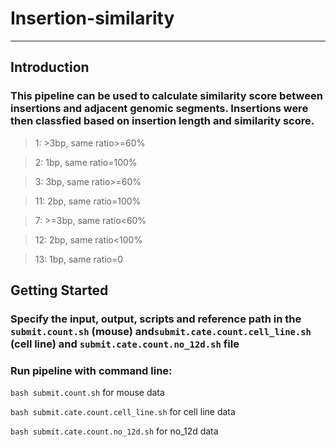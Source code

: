 # Insertion-similarity
***

## Introduction

### This pipeline can be used to calculate similarity score between insertions and adjacent genomic segments. Insertions were then classfied based on insertion length and similarity score.

> 1: >3bp, same ratio>=60%

> 2: 1bp, same ratio=100%

> 3: 3bp, same ratio>=60%

> 11: 2bp, same ratio=100%

> 7: >=3bp, same ratio<60%

> 12: 2bp, same ratio<100%

> 13: 1bp, same ratio=0

## Getting Started

### Specify the input, output, scripts and reference path in the `submit.count.sh` (mouse) and`submit.cate.count.cell_line.sh` (cell line) and `submit.cate.count.no_12d.sh` file

### Run pipeline with command line:

`bash submit.count.sh` for mouse data

`bash submit.cate.count.cell_line.sh` for cell line data

`bash submit.cate.count.no_12d.sh` for no_12d data
